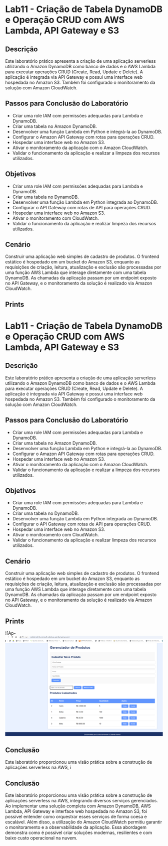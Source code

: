 # Lab11 - Criação de Tabela DynamoDB e Operação CRUD com AWS Lambda, API Gateway e S3

## Descrição

Este laboratório prático apresenta a criação de uma aplicação serverless utilizando o Amazon DynamoDB como banco de dados e o AWS Lambda para executar operações CRUD (Create, Read, Update e Delete). A aplicação é integrada via API Gateway e possui uma interface web hospedada no Amazon S3. Também foi configurado o monitoramento da solução com Amazon CloudWatch.

## Passos para Conclusão do Laboratório

- Criar uma role IAM com permissões adequadas para Lambda e DynamoDB.
- Criar uma tabela no Amazon DynamoDB.
- Desenvolver uma função Lambda em Python e integrá-la ao DynamoDB.
- Configurar o Amazon API Gateway com rotas para operações CRUD.
- Hospedar uma interface web no Amazon S3.
- Ativar o monitoramento da aplicação com o Amazon CloudWatch.
- Validar o funcionamento da aplicação e realizar a limpeza dos recursos utilizados.

## Objetivos

- Criar uma role IAM com permissões adequadas para Lambda e DynamoDB.
- Criar uma tabela no DynamoDB.
- Desenvolver uma função Lambda em Python integrada ao DynamoDB.
- Configurar o API Gateway com rotas de API para operações CRUD.
- Hospedar uma interface web no Amazon S3.
- Ativar o monitoramento com CloudWatch.
- Validar o funcionamento da aplicação e realizar limpeza dos recursos utilizados.

## Cenário

Construir uma aplicação web simples de cadastro de produtos. O frontend estático é hospedado em um bucket do Amazon S3, enquanto as requisições de criação, leitura, atualização e exclusão são processadas por uma função AWS Lambda que interage diretamente com uma tabela DynamoDB. As chamadas da aplicação passam por um endpoint exposto no API Gateway, e o monitoramento da solução é realizado via Amazon CloudWatch.


## Prints
# Lab11 - Criação de Tabela DynamoDB e Operação CRUD com AWS Lambda, API Gateway e S3

## Descrição

Este laboratório prático apresenta a criação de uma aplicação serverless utilizando o Amazon DynamoDB como banco de dados e o AWS Lambda para executar operações CRUD (Create, Read, Update e Delete). A aplicação é integrada via API Gateway e possui uma interface web hospedada no Amazon S3. Também foi configurado o monitoramento da solução com Amazon CloudWatch.

## Passos para Conclusão do Laboratório

- Criar uma role IAM com permissões adequadas para Lambda e DynamoDB.
- Criar uma tabela no Amazon DynamoDB.
- Desenvolver uma função Lambda em Python e integrá-la ao DynamoDB.
- Configurar o Amazon API Gateway com rotas para operações CRUD.
- Hospedar uma interface web no Amazon S3.
- Ativar o monitoramento da aplicação com o Amazon CloudWatch.
- Validar o funcionamento da aplicação e realizar a limpeza dos recursos utilizados.

## Objetivos

- Criar uma role IAM com permissões adequadas para Lambda e DynamoDB.
- Criar uma tabela no DynamoDB.
- Desenvolver uma função Lambda em Python integrada ao DynamoDB.
- Configurar o API Gateway com rotas de API para operações CRUD.
- Hospedar uma interface web no Amazon S3.
- Ativar o monitoramento com CloudWatch.
- Validar o funcionamento da aplicação e realizar limpeza dos recursos utilizados.

## Cenário

Construir uma aplicação web simples de cadastro de produtos. O frontend estático é hospedado em um bucket do Amazon S3, enquanto as requisições de criação, leitura, atualização e exclusão são processadas por uma função AWS Lambda que interage diretamente com uma tabela DynamoDB. As chamadas da aplicação passam por um endpoint exposto no API Gateway, e o monitoramento da solução é realizado via Amazon CloudWatch.


## Prints

![Ap- ![Lab11-site](lab11-site.png)


## Conclusão

Este laboratório proporcionou uma visão prática sobre a construção de aplicações serverless na AWS, i


## Conclusão

Este laboratório proporcionou uma visão prática sobre a construção de aplicações serverless na AWS, integrando diversos serviços gerenciados. Ao implementar uma solução completa com Amazon DynamoDB, AWS Lambda, API Gateway e interface web hospedada no Amazon S3, foi possível entender como orquestrar esses serviços de forma coesa e escalável. Além disso, a utilização do Amazon CloudWatch permitiu garantir o monitoramento e a observabilidade da aplicação. Essa abordagem demonstra como é possível criar soluções modernas, resilientes e com baixo custo operacional na nuvem.


